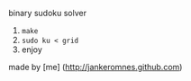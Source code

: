 binary sudoku solver

1. `make`
2. `sudo ku < grid`
3. enjoy

made by [me] (http://jankeromnes.github.com)
